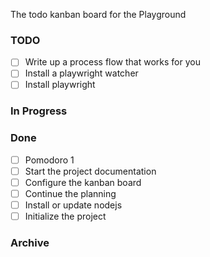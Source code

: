 The todo kanban board for the Playground

### TODO

- [ ] Write up a process flow that works for you  
- [ ] Install a playwright watcher  
- [ ] Install playwright  

### In Progress


### Done

- [ ] Pomodoro 1  
- [ ] Start the project documentation  
- [ ] Configure the kanban board  
- [ ] Continue the planning  
- [ ] Install or update nodejs  
- [ ] Initialize the project  

### Archive


